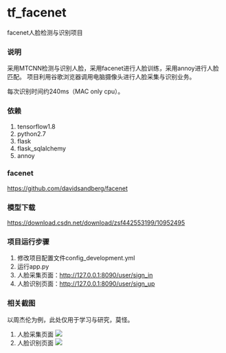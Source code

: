 # tf_facenet
facenet人脸检测与识别项目


### 说明
采用MTCNN检测与识别人脸，采用facenet进行人脸训练，采用annoy进行人脸匹配。
项目利用谷歌浏览器调用电脑摄像头进行人脸采集与识别业务。

每次识别时间约240ms（MAC only cpu）。

### 依赖
1. tensorflow1.8
2. python2.7
3. flask
4. flask_sqlalchemy
5. annoy

### facenet
https://github.com/davidsandberg/facenet

### 模型下载
https://download.csdn.net/download/zsf442553199/10952495

### 项目运行步骤
1. 修改项目配置文件config_development.yml
2. 运行app.py
3. 人脸采集页面：http://127.0.0.1:8090/user/sign_in
4. 人脸识别页面：http://127.0.0.1:8090/user/sign_up

### 相关截图
以周杰伦为例，此处仅用于学习与研究，莫怪。
1. 人脸采集页面
![](https://github.com/MrZhousf/tf_facenet/blob/master/pic/1.png?raw=true)
2. 人脸识别页面
![](https://github.com/MrZhousf/tf_facenet/blob/master/pic/2.png?raw=true)